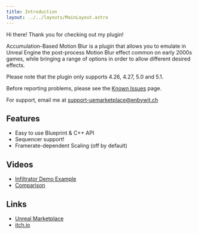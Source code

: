 ```yaml
---
title: Introduction
layout: ../../layouts/MainLayout.astro
---
```


Hi there! Thank you for checking out my plugin!

Accumulation-Based Motion Blur is a plugin that allows you to emulate in Unreal Engine the post-process Motion Blur effect common on early 2000s games, while bringing a range of options in order to allow different desired effects.

Please note that the plugin only supports 4.26, 4.27, 5.0 and 5.1.

Before reporting problems, please see the [Known Issues](/en/general/known-issues) page.

For support, email me at support-uemarketplace@enbywit.ch

## Features
 - Easy to use Blueprint & C++ API
 - Sequencer support!
 - Framerate-dependent Scaling (off by default)

## Videos

- [Infiltrator Demo Example](https://www.youtube.com/watch?v=vWRDF49hjjo)
- [Comparison](https://www.youtube.com/watch?v=1uviTtuZei8)

## Links

- [Unreal Marketplace](https://www.unrealengine.com/marketplace/en-US/product/accumulation-based-motion-blur)
- [itch.io](https://theenbywitch.itch.io/ue-accumulation-based-motion-blur)
